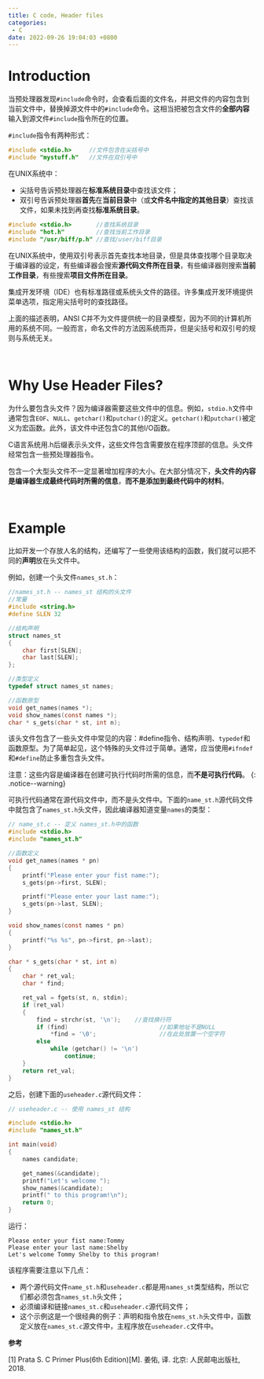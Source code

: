 ```yaml
---
title: C code, Header files
categories:
 - C
date: 2022-09-26 19:04:03 +0800
---
```


# Introduction

当预处理器发现`#include`命令时，会查看后面的文件名，并把文件的内容包含到当前文件中，替换掉源文件中的`#include`命令。这相当把被包含文件的**全部内容**输入到源文件`#include`指令所在的位置。

`#include`指令有两种形式：

```c
#include <stdio.h>     //文件包含在尖括号中
#include "mystuff.h"   //文件在双引号中
```

在UNIX系统中：

- 尖括号告诉预处理器在**标准系统目录**中查找该文件；
- 双引号告诉预处理器**首先**在**当前目录**中（或**文件名中指定的其他目录**）查找该文件，如果未找到再查找**标准系统目录**。

```c
#include <stdio.h>       //查找系统目录
#include "hot.h"         //查找当前工作目录
#include "/usr/biff/p.h" //查找/user/biff目录
```

在UNIX系统中，使用双引号表示首先查找本地目录，但是具体查找哪个目录取决于编译器的设定，有些编译器会搜索**源代码文件所在目录**，有些编译器则搜索**当前工作目录**，有些搜索**项目文件所在目录**。

集成开发环境（IDE）也有标准路径或系统头文件的路径。许多集成开发环境提供菜单选项，指定用尖括号时的查找路径。

上面的描述表明，ANSI C并不为文件提供统一的目录模型，因为不同的计算机所用的系统不同。一般而言，命名文件的方法因系统而异，但是尖括号和双引号的规则与系统无关。

<br>

# Why Use Header Files?

为什么要包含头文件？因为编译器需要这些文件中的信息。例如，`stdio.h`文件中通常包含`EOF`、`NULL`、`getchar()`和`putchar()`的定义。`getchar()`和`putchar()`被定义为宏函数。此外，该文件中还包含C的其他I/O函数。

C语言系统用.h后缀表示头文件，这些文件包含需要放在程序顶部的信息。头文件经常包含一些预处理器指令。

包含一个大型头文件不一定显著增加程序的大小。在大部分情况下，**头文件的内容是编译器生成最终代码时所需的信息**，**而不是添加到最终代码中的材料**。

<br>

# Example

比如开发一个存放人名的结构，还编写了一些使用该结构的函数，我们就可以把不同的**声明**放在头文件中。

例如，创建一个头文件`names_st.h`：

```c
//names_st.h -- names_st 结构的头文件
//常量
#include <string.h>
#define SLEN 32

//结构声明
struct names_st
{
    char first[SLEN];
    char last[SLEN];
};

//类型定义
typedef struct names_st names;

//函数原型
void get_names(names *);
void show_names(const names *);
char * s_gets(char * st, int n);
```

该头文件包含了一些头文件中常见的内容：#define指令、结构声明、`typedef`和函数原型。为了简单起见，这个特殊的头文件过于简单。通常，应当使用`#ifndef`和`#define`防止多重包含头文件。

注意：这些内容是编译器在创建可执行代码时所需的信息，而**不是可执行代码**。
{: .notice--warning}

可执行代码通常在源代码文件中，而不是头文件中。下面的`name_st.h`源代码文件中就包含了`names_st.h`头文件，因此编译器知道变量`names`的类型：

```c
// name_st.c -- 定义 names_st.h中的函数
#include <stdio.h>
#include "names_st.h"

//函数定义
void get_names(names * pn)
{
    printf("Please enter your fist name:");
    s_gets(pn->first, SLEN);

    printf("Please enter your last name:");
    s_gets(pn->last, SLEN);
}

void show_names(const names * pn)
{
    printf("%s %s", pn->first, pn->last);
}

char * s_gets(char * st, int n)
{
    char * ret_val;
    char * find;

    ret_val = fgets(st, n, stdin);
    if (ret_val)
    {
        find = strchr(st, '\n');    //查找换行符
        if (find)                          //如果地址不是NULL
            *find = '\0';                  //在此处放置一个空字符
        else
            while (getchar() != '\n')
                continue;
    }
    return ret_val;
}
```

之后，创建下面的`useheader.c`源代码文件：

```c
// useheader.c -- 使用 names_st 结构

#include <stdio.h>
#include "names_st.h"

int main(void)
{
    names candidate;

    get_names(&candidate);
    printf("Let's welcome ");
    show_names(&candidate);
    printf(" to this program!\n");
    return 0;
}
```
运行：
```
Please enter your fist name:Tommy
Please enter your last name:Shelby
Let's welcome Tommy Shelby to this program!
```

该程序需要注意以下几点：

- 两个源代码文件`name_st.h`和`useheader.c`都是用`names_st`类型结构，所以它们都必须包含`names_st.h`头文件；
- 必须编译和链接`names_st.c`和`useheader.c`源代码文件；
- 这个示例这是一个很经典的例子：声明和指令放在`nems_st.h`头文件中，函数定义放在`names_st.c`源文件中，主程序放在`useheader.c`文件中。

**参考**

[1] Prata S. C Primer Plus(6th Edition)[M]. 姜佑, 译. 北京: 人民邮电出版社, 2018.

